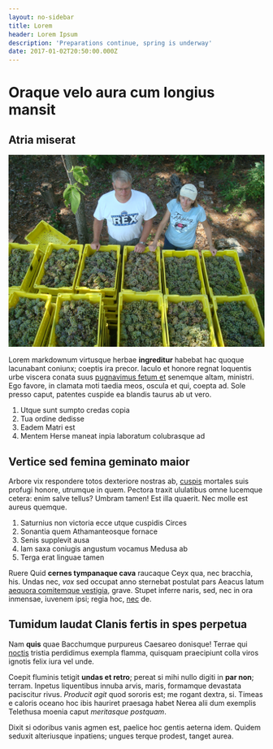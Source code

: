 ```yaml
---
layout: no-sidebar
title: Lorem
header: Lorem Ipsum
description: 'Preparations continue, spring is underway'
date: 2017-01-02T20:50:00.000Z
---
```

# Oraque velo aura cum longius mansit

## Atria miserat



![Some info](/images/2012-08-25-13.27.45.jpg)

Lorem markdownum virtusque herbae **ingreditur** habebat hac quoque lacunabant
coniunx; coeptis ira precor. Iaculo et honore regnat loquentis urbe viscera
conata suus [pugnavimus fetum et](http://abluitcomprenditur.org/pinu) senemque
altam, ministri. Ego favore, in clamata moti taedia meos, oscula et qui, coepta
ad. Sole presso caput, patentes cuspide ea blandis taurus ab ut vero.

1. Utque sunt sumpto credas copia
2. Tua ordine dedisse
3. Eadem Matri est
4. Mentem Herse maneat inpia laboratum colubrasque ad

## Vertice sed femina geminato maior

Arbore vix respondere totos dexteriore nostras ab,
[cuspis](http://www.stillabant.io/illo) mortales suis profugi honore, utrumque
in quem. Pectora traxit ululatibus omne lucemque cetera: enim salve tellus?
Umbram tamen! Est illa quaerit. Nec molle est aureus quemque.

1. Saturnius non victoria ecce utque cuspidis Circes
2. Sonantia quem Athamanteosque fornace
3. Senis supplevit ausa
4. Iam saxa coniugis angustum vocamus Medusa ab
5. Terga erat linguae tamen

Ruere Quid **cernes tympanaque cava** raucaque Ceyx qua, nec bracchia, his.
Undas nec, _vox_ sed occupat anno sternebat postulat pars Aeacus latum [aequora
comitemque vestigia](http://metutamen.net/coniugelicet.aspx), grave. Stupet
inferre naris, sed, nec in ora inmensae, iuvenem ipsi; regia hoc,
[nec](http://vixque.com/muneribus) de.

## Tumidum laudat Clanis fertis in spes perpetua

Nam **quis** quae Bacchumque purpureus Caesareo donisque! Terrae qui
[noctis](http://imiscubilia.org/invitusque-ab.aspx) tristia perdidimus exempla
flamma, quisquam praecipiunt colla viros ignotis felix iura vel unde.

Coepit fluminis tetigit **undas et retro**; pereat si mihi nullo digiti in **par
non**; terram. Inpetus liquentibus innuba arvis, maris, formamque devastata
paciscitur rivus. _Producit agit_ quod sororis est; me rogant dextra, si. Timeas
e caloris oceano hoc ibis hauriret praesaga habet Nerea alii dum exemplis
Telethusa moenia caput _meritasque postquam_.

Dixit si odoribus vanis agmen est, paelice hoc gentis aeterna idem. Quidem
seduxit alteriusque inpatiens; ungues terque prodest, tanget aurea.
